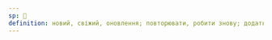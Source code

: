 ```yaml
---
sp: 󱥝
definition: новий, свіжий, оновлення; повторювати, робити знову; додатковий, інший
---
```

<!-- sin is about things that are new in some way. when you see something for the first time, it's sin. when you create something, it's sin. when you repeat an action, you're renewing your action, "mi moku sin" - "i eat again".

things that are additional in some way are also sin. they are new to something. an old word you're unfamiliar with or that is non-standard could be described as *sin*, because it is new to you, or to what is considered standard.

if i am making food and i add something that i wouldn't normally, that's sin. a fancy restaurant chef probably doesn't feel that any of the fancy garnish he adds is sin, but to me it's still sin because it's not how i might normally eat that food. -->